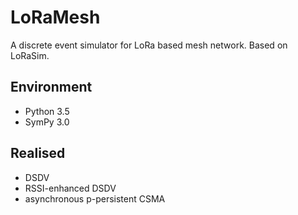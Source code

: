 # LoRaMesh

A discrete event simulator for LoRa based mesh network. Based on LoRaSim.

## Environment

* Python 3.5
* SymPy 3.0

## Realised

* DSDV
* RSSI-enhanced DSDV
* asynchronous p-persistent CSMA

